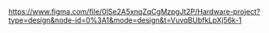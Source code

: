 https://www.figma.com/file/0lSe2A5xnqZqCgMzpgJt2P/Hardware-project?type=design&node-id=0%3A1&mode=design&t=VuvqBUbfkLpXj56k-1
